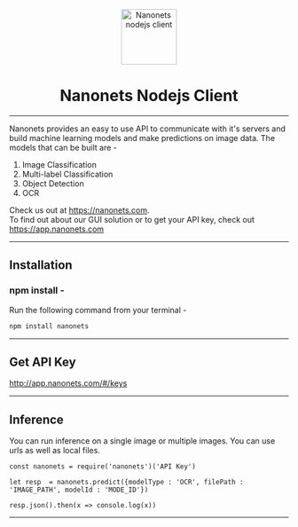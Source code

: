 <div align="center">
  <a href="https://nanonets.com/">
    <img src="https://nanonets.com/logo.png" alt="Nanonets nodejs client" width="100"/>
    </a>
</div>

<h1 align="center">Nanonets Nodejs Client</h1>

** **

Nanonets provides an easy to use API to communicate with it's servers and build machine learning models and make predictions on image data. 
The models that can be built are - 
1. Image Classification
2. Multi-label Classification
3. Object Detection
4. OCR 

Check us out at https://nanonets.com. <br>
To find out about our GUI solution or to get your API key, check out https://app.nanonets.com

** **

## Installation

### npm install - 
Run the following command from your terminal - 
```bash
npm install nanonets
```
** **

## Get API Key
http://app.nanonets.com/#/keys

** **

## Inference
You can run inference on a single image or multiple images. You can use urls as well as local files. 

```
const nanonets = require('nanonets')('API Key')

let resp  = nanonets.predict({modelType : 'OCR', filePath : 'IMAGE_PATH', modelId : 'MODE_ID'})

resp.json().then(x => console.log(x))
```

** **
